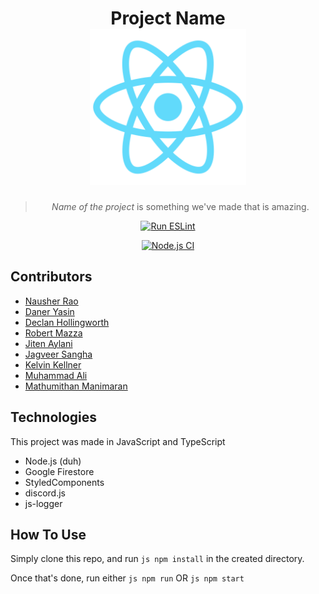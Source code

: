 <h1 align="center">
  Project Name 
  <br>
  <a href=""><img src="public/logo512.png" width="250"/></a>
</h1>

<blockquote align="center">
  <em>Name of the project</em> is something we've made that is amazing.
</blockquote>

<div align="center">
  <p><a href="https://github.com/SherRao/CP-317/actions/workflows/eslint.yml"><img src="https://github.com/SherRao/CP-317/actions/workflows/eslint.yml/badge.svg" alt="Run ESLint"></a></p>
  
  <p><a href="https://github.com/SherRao/CP-317/actions/workflows/node.js.yml"><img src="https://github.com/SherRao/CP-317/actions/workflows/node.js.yml/badge.svg" alt="Node.js CI"></a></p>

</div>

## Contributors

- [Nausher Rao](https://www.github.com/sherrao)<br>
- [Daner Yasin](https://github.com/danerkestey)<br>
- [Declan Hollingworth](https://github.com/wowitsdeclan)<br>
- [Robert Mazza](https://github.com/Robert336)<br>
- [Jiten Aylani](https://github.com/aylanij)<br>
- [Jagveer Sangha](https://github.com/Jagveer-Sangha)<br>
- [Kelvin Kellner](https://github.com/kelvinkellner)<br>
- [Muhammad Ali](https://github.com/zancrash)<br>
- [Mathumithan Manimaran](https://www.github.com/MattDank)<br>

## Technologies
This project was made in JavaScript and TypeScript
- Node.js (duh)
- Google Firestore
- StyledComponents
- discord.js
- js-logger

## How To Use
Simply clone this repo, and run
```js npm install``` in the created directory.

Once that's done, run either
```js npm run``` OR ```js npm start```

